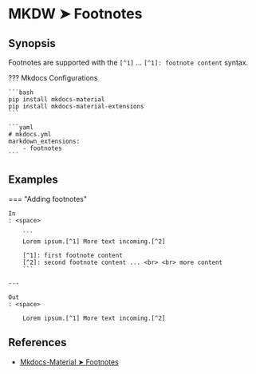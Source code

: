 # MKDW ➤ Footnotes

## Synopsis

Footnotes are supported with the `[^1]` ... `[^1]: footnote content` syntax.

??? Mkdocs Configurations

    ```bash
    pip install mkdocs-material
    pip install mkdocs-material-extensions
    ```

    ```yaml
    # mkdocs.yml
    markdown_extensions:
        - footnotes
    ```

## Examples

=== "Adding footnotes"

    In
    : <space>

        ```
        Lorem ipsum.[^1] More text incoming.[^2]

        [^1]: first footnote content
        [^2]: second footnote content ... <br> <br> more content
        ```

    ---

    Out
    : <space>

        Lorem ipsum.[^1] More text incoming.[^2]

## References

- [Mkdocs-Material ➤ Footnotes](https://squidfunk.github.io/mkdocs-material-insiders/reference/footnotes/)

<!-- Foonotes -->
[^1]: first footnote content
[^2]: second footnote content Lorem ipsum dolor sit amet, consectetur adipiscing elit, sed do eiusmod tempor incididunt ut labore et dolore magna aliqua. Interdum posuere lorem ipsum dolor sit. Vitae nunc sed velit dignissim sodales ut eu sem. Justo eget magna fermentum iaculis eu. Viverra nam libero justo laoreet sit. Eget magna fermentum iaculis eu. Scelerisque eleifend donec pretium vulputate sapien nec sagittis aliquam. Aliquet bibendum enim facilisis gravida neque convallis a cras. Sit amet porttitor eget dolor morbi non arcu risus quis. Aliquam purus sit amet luctus venenatis lectus magna fringilla. Urna nec tincidunt praesent semper feugiat nibh sed. Commodo quis imperdiet massa tincidunt nunc pulvinar. Euismod nisi porta lorem mollis aliquam ut porttitor leo. Arcu cursus euismod quis viverra. Euismod nisi porta lorem mollis aliquam ut porttitor leo a. <br> <br> Proin sed libero enim sed faucibus turpis in eu. Duis at consectetur lorem donec massa sapien faucibus et. Laoreet non curabitur gravida arcu ac tortor dignissim. Tellus pellentesque eu tincidunt tortor aliquam nulla facilisi cras. Semper viverra nam libero justo laoreet sit amet. Gravida arcu ac tortor dignissim convallis aenean et tortor at. Lacus suspendisse faucibus interdum posuere lorem ipsum dolor sit. Et odio pellentesque diam volutpat commodo sed egestas egestas fringilla. Tincidunt ornare massa eget egestas purus viverra accumsan in. Nulla facilisi nullam vehicula ipsum a arcu cursus vitae congue. Pellentesque nec nam aliquam sem et tortor consequat id porta. Turpis egestas sed tempus urna et pharetra pharetra massa massa. Nisl tincidunt eget nullam non. Euismod elementum nisi quis eleifend. Magna sit amet purus gravida quis blandit turpis. Tortor at risus viverra adipiscing at in tellus. Nam libero justo laoreet sit.
<!-- >Foonotes -->
